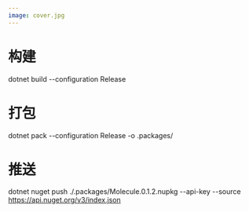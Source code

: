 ```yaml
---
image: cover.jpg
---
```


# 构建 
dotnet build --configuration Release  
  
# 打包 
dotnet pack --configuration Release -o .packages/ 
  
# 推送
dotnet nuget push ./.packages/Molecule.0.1.2.nupkg  --api-key <your-api-key> --source https://api.nuget.org/v3/index.json 

